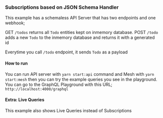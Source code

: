 ### Subscriptions based on JSON Schema Handler

This example has a schemaless API Server that has two endpoints and one webhook;

GET `/todos` returns all `Todo` entities kept on inmemory database.
POST `/todo` adds a new `Todo` to the inmemory database and returns it with a generated id

Everytime you call `/todo` endpoint, it sends `Todo` as a payload

#### How to run

You can run API server with `yarn start:api` command and Mesh with `yarn start:mesh` then you can try the example queries you see in the playground.
You can go to the GraphQL Playground with this URL; `http://localhost:4000/graphql`

#### Extra: Live Queries

This example also shows Live Queries instead of Subscriptions
